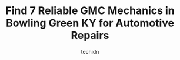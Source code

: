 ---
layout: ampstory
image: https://images.unsplash.com/photo-1551727324-355cda9f1884?ixlib=rb-4.0.3&ixid=MnwxMjA3fDB8MHxwaG90by1wYWdlfHx8fGVufDB8fHx8&auto=format&fit=crop&w=640&h=853&q=80
author: techidn
featured: false
description: Searching for the finest GMC Mechanic in Bowling Green KY, USA? Look no further than the 7 best GMC Mechanic in the area, where youll find a team of highly qualified professionals ready to 
title: Find 7 Reliable GMC Mechanics in Bowling Green KY for Automotive Repairs
cover:
   title: Find 7 Reliable GMC Mechanics in Bowling Green KY for Automotive Repairs
   subtitle: Rickpate
   background: https://images.unsplash.com/photo-1551727324-355cda9f1884?ixlib=rb-4.0.3&ixid=MnwxMjA3fDB8MHxwaG90by1wYWdlfHx8fGVufDB8fHx8&auto=format&fit=crop&w=640&h=853&q=80

pages: 
 - layout: thirds
   top: <h1>#1 Leachman Buick GMC Cadillac</h1>
   bottom: "<p>First things first… gotta shout out Darren at Leachman Buick. He was super down to earth and listened to what I was looking for and he came through for me. I initially </p>"
   background: https://www.knot35.com/toplist/wp-content/uploads/2023/06/best-gmc-mechanic-1-in-bowling-green-ky-1685841093.jpeg
   backgroundblur: true
 - layout: thirds
   top: <h1>#2 Midas</h1>
   bottom: "<p>603 U.S. 31 W Bypass, Bowling Green, KY 42101, United States</p>"
   background: https://www.knot35.com/toplist/wp-content/uploads/2023/06/best-gmc-mechanic-2-in-bowling-green-ky-1685841094.jpeg
   cta:
      link: https://www.knot35.com/toplist/find-7-reliable-gmc-mechanics-in-bowling-green-ky-for-automotive-repairs/
      text: Find 7 Reliable GMC Mechanics in Bowling Green KY for Automotive Repairs
 - layout: thirds
   top: <h1>#3 B & B Tire</h1>
   bottom: "<p>1240 Campbell Ln, Bowling Green, KY 42104, United States</p>"
   background: https://www.knot35.com/toplist/wp-content/uploads/2023/06/best-gmc-mechanic-3-in-bowling-green-ky-1685841094.jpeg
   cta:
      link: https://www.knot35.com/toplist/find-7-reliable-gmc-mechanics-in-bowling-green-ky-for-automotive-repairs/
      text: Find 7 Reliable GMC Mechanics in Bowling Green KY for Automotive Repairs
 - layout: thirds
   top: <h1>#4 LEE MYLES AUTOCARE + TRANSMISSIONS</h1>
   bottom: "<p>945 U.S. 31 W Bypass, Bowling Green, KY 42101, United States</p>"
   background: https://images.unsplash.com/photo-1564951434112-64d74cc2a2d7?ixlib=rb-4.0.3&ixid=MnwxMjA3fDB8MHxwaG90by1wYWdlfHx8fGVufDB8fHx8&auto=format&fit=crop&w=640&h=853&q=80
   cta:
      link: https://www.knot35.com/toplist/find-7-reliable-gmc-mechanics-in-bowling-green-ky-for-automotive-repairs/
      text: Find 7 Reliable GMC Mechanics in Bowling Green KY for Automotive Repairs
 - layout: thirds
   top: <h1>#5 Tech-Tune Inc. Auto Service Center</h1>
   bottom: "<p>1486 Campbell Ln, Bowling Green, KY 42104, United States</p>"
   background: https://images.unsplash.com/photo-1510906594845-bc082582c8cc?ixlib=rb-4.0.3&ixid=MnwxMjA3fDB8MHxwaG90by1wYWdlfHx8fGVufDB8fHx8&auto=format&fit=crop&w=640&h=853&q=80
   cta:
      link: https://www.knot35.com/toplist/find-7-reliable-gmc-mechanics-in-bowling-green-ky-for-automotive-repairs/
      text: Find 7 Reliable GMC Mechanics in Bowling Green KY for Automotive Repairs
 - layout: thirds
   top: <h1>#6 Huntsman Automotive</h1>
   bottom: "<p>1728 Campbell Ln, Bowling Green, KY 42104, United States</p>"
   background: https://images.unsplash.com/photo-1608501821300-4f99e58bba77?ixlib=rb-4.0.3&ixid=MnwxMjA3fDB8MHxwaG90by1wYWdlfHx8fGVufDB8fHx8&auto=format&fit=crop&w=640&h=853&q=80
   cta:
      link: https://www.knot35.com/toplist/find-7-reliable-gmc-mechanics-in-bowling-green-ky-for-automotive-repairs/
      text: Find 7 Reliable GMC Mechanics in Bowling Green KY for Automotive Repairs
 - layout: thirds
   top: <h1>#7 Grease Monkey</h1>
   bottom: "<p>1200 Broadway Ave, Bowling Green, KY 42104, United States</p>"
   background: https://images.unsplash.com/photo-1618556658017-fd9c732d1360?ixlib=rb-4.0.3&ixid=MnwxMjA3fDB8MHxwaG90by1wYWdlfHx8fGVufDB8fHx8&auto=format&fit=crop&w=640&h=853&q=80
   cta:
      link: https://www.knot35.com/toplist/find-7-reliable-gmc-mechanics-in-bowling-green-ky-for-automotive-repairs/
      text: Find 7 Reliable GMC Mechanics in Bowling Green KY for Automotive Repairs
 - layout: thirds
   middle: Continue reading...
   background: https://images.unsplash.com/photo-1496096265110-f83ad7f96608?ixlib=rb-4.0.3&ixid=MnwxMjA3fDB8MHxwaG90by1wYWdlfHx8fGVufDB8fHx8&auto=format&fit=crop&w=640&h=853&q=80
   cta:
      link: https://www.knot35.com/toplist/find-7-reliable-gmc-mechanics-in-bowling-green-ky-for-automotive-repairs/
      text: Find 7 Reliable GMC Mechanics in Bowling Green KY for Automotive Repairs
      
---